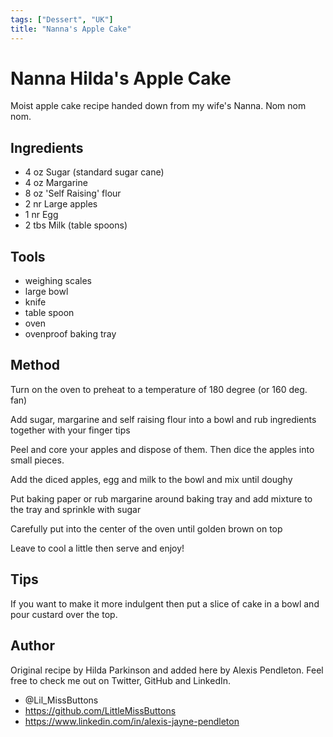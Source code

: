 ```yaml
---
tags: ["Dessert", "UK"]
title: "Nanna's Apple Cake"
---
```


<TagLinks />

# Nanna Hilda's Apple Cake

Moist apple cake recipe handed down from my wife's Nanna. Nom nom nom.

## Ingredients

- 4 oz  Sugar (standard sugar cane)
- 4 oz  Margarine
- 8 oz  'Self Raising' flour
- 2 nr  Large apples
- 1 nr  Egg
- 2 tbs Milk (table spoons)

## Tools

- weighing scales
- large bowl
- knife
- table spoon 
- oven
- ovenproof baking tray

## Method

Turn on the oven to preheat to a temperature of 180 degree (or 160 deg. fan)

Add sugar, margarine and self raising flour into a bowl and rub ingredients together with your finger tips

Peel and core your apples and dispose of them. Then dice the apples into small pieces. 

Add the diced apples, egg and milk to the bowl and mix until doughy 

Put baking paper or rub margarine around baking tray and add mixture to the tray and sprinkle with sugar

Carefully put into the center of the oven until golden brown on top

Leave to cool a little then serve and enjoy! 

## Tips

If you want to make it more indulgent then put a slice of cake in a bowl and pour custard over the top.

## Author

Original recipe by Hilda Parkinson and added here by Alexis Pendleton. Feel free to check me out on Twitter, GitHub and LinkedIn.
- @Lil_MissButtons
- https://github.com/LittleMissButtons
- https://www.linkedin.com/in/alexis-jayne-pendleton
